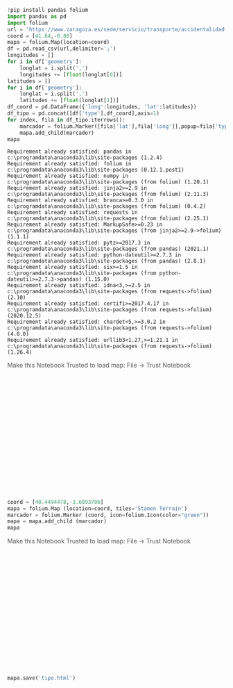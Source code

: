 ```python
!pip install pandas folium
import pandas as pd
import folium
url = 'https://www.zaragoza.es/sede/servicio/transporte/accidentalidad-trafico/accidente.csv?rows=20'
coord = [41.64,-0.88]
mapa = folium.Map(location=coord)
df = pd.read_csv(url,delimiter=';')
longitudes = []
for i in df['geometry']:
    longlat = i.split(',')
    longitudes += [float(longlat[0])]
latitudes = []
for i in df['geometry']:
    longlat = i.split(',')
    latitudes += [float(longlat[1])]
df_coord = pd.DataFrame({'long':longitudes, 'lat':latitudes})
df_tipo = pd.concat([df['type'],df_coord],axis=1)
for index, fila in df_tipo.iterrows():
    marcador = folium.Marker([fila['lat'],fila['long']],popup=fila['type'])
    mapa.add_child(marcador)
mapa
```

    Requirement already satisfied: pandas in c:\programdata\anaconda3\lib\site-packages (1.2.4)
    Requirement already satisfied: folium in c:\programdata\anaconda3\lib\site-packages (0.12.1.post1)
    Requirement already satisfied: numpy in c:\programdata\anaconda3\lib\site-packages (from folium) (1.20.1)
    Requirement already satisfied: jinja2>=2.9 in c:\programdata\anaconda3\lib\site-packages (from folium) (2.11.3)
    Requirement already satisfied: branca>=0.3.0 in c:\programdata\anaconda3\lib\site-packages (from folium) (0.4.2)
    Requirement already satisfied: requests in c:\programdata\anaconda3\lib\site-packages (from folium) (2.25.1)
    Requirement already satisfied: MarkupSafe>=0.23 in c:\programdata\anaconda3\lib\site-packages (from jinja2>=2.9->folium) (1.1.1)
    Requirement already satisfied: pytz>=2017.3 in c:\programdata\anaconda3\lib\site-packages (from pandas) (2021.1)
    Requirement already satisfied: python-dateutil>=2.7.3 in c:\programdata\anaconda3\lib\site-packages (from pandas) (2.8.1)
    Requirement already satisfied: six>=1.5 in c:\programdata\anaconda3\lib\site-packages (from python-dateutil>=2.7.3->pandas) (1.15.0)
    Requirement already satisfied: idna<3,>=2.5 in c:\programdata\anaconda3\lib\site-packages (from requests->folium) (2.10)
    Requirement already satisfied: certifi>=2017.4.17 in c:\programdata\anaconda3\lib\site-packages (from requests->folium) (2020.12.5)
    Requirement already satisfied: chardet<5,>=3.0.2 in c:\programdata\anaconda3\lib\site-packages (from requests->folium) (4.0.0)
    Requirement already satisfied: urllib3<1.27,>=1.21.1 in c:\programdata\anaconda3\lib\site-packages (from requests->folium) (1.26.4)
    




<div style="width:100%;"><div style="position:relative;width:100%;height:0;padding-bottom:60%;"><span style="color:#565656">Make this Notebook Trusted to load map: File -> Trust Notebook</span><iframe src="about:blank" style="position:absolute;width:100%;height:100%;left:0;top:0;border:none !important;" data-html=%3C%21DOCTYPE%20html%3E%0A%3Chead%3E%20%20%20%20%0A%20%20%20%20%3Cmeta%20http-equiv%3D%22content-type%22%20content%3D%22text/html%3B%20charset%3DUTF-8%22%20/%3E%0A%20%20%20%20%0A%20%20%20%20%20%20%20%20%3Cscript%3E%0A%20%20%20%20%20%20%20%20%20%20%20%20L_NO_TOUCH%20%3D%20false%3B%0A%20%20%20%20%20%20%20%20%20%20%20%20L_DISABLE_3D%20%3D%20false%3B%0A%20%20%20%20%20%20%20%20%3C/script%3E%0A%20%20%20%20%0A%20%20%20%20%3Cstyle%3Ehtml%2C%20body%20%7Bwidth%3A%20100%25%3Bheight%3A%20100%25%3Bmargin%3A%200%3Bpadding%3A%200%3B%7D%3C/style%3E%0A%20%20%20%20%3Cstyle%3E%23map%20%7Bposition%3Aabsolute%3Btop%3A0%3Bbottom%3A0%3Bright%3A0%3Bleft%3A0%3B%7D%3C/style%3E%0A%20%20%20%20%3Cscript%20src%3D%22https%3A//cdn.jsdelivr.net/npm/leaflet%401.6.0/dist/leaflet.js%22%3E%3C/script%3E%0A%20%20%20%20%3Cscript%20src%3D%22https%3A//code.jquery.com/jquery-1.12.4.min.js%22%3E%3C/script%3E%0A%20%20%20%20%3Cscript%20src%3D%22https%3A//maxcdn.bootstrapcdn.com/bootstrap/3.2.0/js/bootstrap.min.js%22%3E%3C/script%3E%0A%20%20%20%20%3Cscript%20src%3D%22https%3A//cdnjs.cloudflare.com/ajax/libs/Leaflet.awesome-markers/2.0.2/leaflet.awesome-markers.js%22%3E%3C/script%3E%0A%20%20%20%20%3Clink%20rel%3D%22stylesheet%22%20href%3D%22https%3A//cdn.jsdelivr.net/npm/leaflet%401.6.0/dist/leaflet.css%22/%3E%0A%20%20%20%20%3Clink%20rel%3D%22stylesheet%22%20href%3D%22https%3A//maxcdn.bootstrapcdn.com/bootstrap/3.2.0/css/bootstrap.min.css%22/%3E%0A%20%20%20%20%3Clink%20rel%3D%22stylesheet%22%20href%3D%22https%3A//maxcdn.bootstrapcdn.com/bootstrap/3.2.0/css/bootstrap-theme.min.css%22/%3E%0A%20%20%20%20%3Clink%20rel%3D%22stylesheet%22%20href%3D%22https%3A//maxcdn.bootstrapcdn.com/font-awesome/4.6.3/css/font-awesome.min.css%22/%3E%0A%20%20%20%20%3Clink%20rel%3D%22stylesheet%22%20href%3D%22https%3A//cdnjs.cloudflare.com/ajax/libs/Leaflet.awesome-markers/2.0.2/leaflet.awesome-markers.css%22/%3E%0A%20%20%20%20%3Clink%20rel%3D%22stylesheet%22%20href%3D%22https%3A//cdn.jsdelivr.net/gh/python-visualization/folium/folium/templates/leaflet.awesome.rotate.min.css%22/%3E%0A%20%20%20%20%0A%20%20%20%20%20%20%20%20%20%20%20%20%3Cmeta%20name%3D%22viewport%22%20content%3D%22width%3Ddevice-width%2C%0A%20%20%20%20%20%20%20%20%20%20%20%20%20%20%20%20initial-scale%3D1.0%2C%20maximum-scale%3D1.0%2C%20user-scalable%3Dno%22%20/%3E%0A%20%20%20%20%20%20%20%20%20%20%20%20%3Cstyle%3E%0A%20%20%20%20%20%20%20%20%20%20%20%20%20%20%20%20%23map_cff63765b44447f8a6bfa7558ec4d264%20%7B%0A%20%20%20%20%20%20%20%20%20%20%20%20%20%20%20%20%20%20%20%20position%3A%20relative%3B%0A%20%20%20%20%20%20%20%20%20%20%20%20%20%20%20%20%20%20%20%20width%3A%20100.0%25%3B%0A%20%20%20%20%20%20%20%20%20%20%20%20%20%20%20%20%20%20%20%20height%3A%20100.0%25%3B%0A%20%20%20%20%20%20%20%20%20%20%20%20%20%20%20%20%20%20%20%20left%3A%200.0%25%3B%0A%20%20%20%20%20%20%20%20%20%20%20%20%20%20%20%20%20%20%20%20top%3A%200.0%25%3B%0A%20%20%20%20%20%20%20%20%20%20%20%20%20%20%20%20%7D%0A%20%20%20%20%20%20%20%20%20%20%20%20%3C/style%3E%0A%20%20%20%20%20%20%20%20%0A%3C/head%3E%0A%3Cbody%3E%20%20%20%20%0A%20%20%20%20%0A%20%20%20%20%20%20%20%20%20%20%20%20%3Cdiv%20class%3D%22folium-map%22%20id%3D%22map_cff63765b44447f8a6bfa7558ec4d264%22%20%3E%3C/div%3E%0A%20%20%20%20%20%20%20%20%0A%3C/body%3E%0A%3Cscript%3E%20%20%20%20%0A%20%20%20%20%0A%20%20%20%20%20%20%20%20%20%20%20%20var%20map_cff63765b44447f8a6bfa7558ec4d264%20%3D%20L.map%28%0A%20%20%20%20%20%20%20%20%20%20%20%20%20%20%20%20%22map_cff63765b44447f8a6bfa7558ec4d264%22%2C%0A%20%20%20%20%20%20%20%20%20%20%20%20%20%20%20%20%7B%0A%20%20%20%20%20%20%20%20%20%20%20%20%20%20%20%20%20%20%20%20center%3A%20%5B41.64%2C%20-0.88%5D%2C%0A%20%20%20%20%20%20%20%20%20%20%20%20%20%20%20%20%20%20%20%20crs%3A%20L.CRS.EPSG3857%2C%0A%20%20%20%20%20%20%20%20%20%20%20%20%20%20%20%20%20%20%20%20zoom%3A%2010%2C%0A%20%20%20%20%20%20%20%20%20%20%20%20%20%20%20%20%20%20%20%20zoomControl%3A%20true%2C%0A%20%20%20%20%20%20%20%20%20%20%20%20%20%20%20%20%20%20%20%20preferCanvas%3A%20false%2C%0A%20%20%20%20%20%20%20%20%20%20%20%20%20%20%20%20%7D%0A%20%20%20%20%20%20%20%20%20%20%20%20%29%3B%0A%0A%20%20%20%20%20%20%20%20%20%20%20%20%0A%0A%20%20%20%20%20%20%20%20%0A%20%20%20%20%0A%20%20%20%20%20%20%20%20%20%20%20%20var%20tile_layer_845e7084998647d287e746d3a25b461e%20%3D%20L.tileLayer%28%0A%20%20%20%20%20%20%20%20%20%20%20%20%20%20%20%20%22https%3A//%7Bs%7D.tile.openstreetmap.org/%7Bz%7D/%7Bx%7D/%7By%7D.png%22%2C%0A%20%20%20%20%20%20%20%20%20%20%20%20%20%20%20%20%7B%22attribution%22%3A%20%22Data%20by%20%5Cu0026copy%3B%20%5Cu003ca%20href%3D%5C%22http%3A//openstreetmap.org%5C%22%5Cu003eOpenStreetMap%5Cu003c/a%5Cu003e%2C%20under%20%5Cu003ca%20href%3D%5C%22http%3A//www.openstreetmap.org/copyright%5C%22%5Cu003eODbL%5Cu003c/a%5Cu003e.%22%2C%20%22detectRetina%22%3A%20false%2C%20%22maxNativeZoom%22%3A%2018%2C%20%22maxZoom%22%3A%2018%2C%20%22minZoom%22%3A%200%2C%20%22noWrap%22%3A%20false%2C%20%22opacity%22%3A%201%2C%20%22subdomains%22%3A%20%22abc%22%2C%20%22tms%22%3A%20false%7D%0A%20%20%20%20%20%20%20%20%20%20%20%20%29.addTo%28map_cff63765b44447f8a6bfa7558ec4d264%29%3B%0A%20%20%20%20%20%20%20%20%0A%20%20%20%20%0A%20%20%20%20%20%20%20%20%20%20%20%20var%20marker_514885876bf34e61b61f5227129f28f0%20%3D%20L.marker%28%0A%20%20%20%20%20%20%20%20%20%20%20%20%20%20%20%20%5B41.649027473051156%2C%20-0.8818527060979306%5D%2C%0A%20%20%20%20%20%20%20%20%20%20%20%20%20%20%20%20%7B%7D%0A%20%20%20%20%20%20%20%20%20%20%20%20%29.addTo%28map_cff63765b44447f8a6bfa7558ec4d264%29%3B%0A%20%20%20%20%20%20%20%20%0A%20%20%20%20%0A%20%20%20%20%20%20%20%20var%20popup_8976ca1c0e3e45f085da70e4c9943327%20%3D%20L.popup%28%7B%22maxWidth%22%3A%20%22100%25%22%7D%29%3B%0A%0A%20%20%20%20%20%20%20%20%0A%20%20%20%20%20%20%20%20%20%20%20%20var%20html_c9faae6d48714bf68d57a404ef9fc740%20%3D%20%24%28%60%3Cdiv%20id%3D%22html_c9faae6d48714bf68d57a404ef9fc740%22%20style%3D%22width%3A%20100.0%25%3B%20height%3A%20100.0%25%3B%22%3ESALIDA%20CALZADA%3C/div%3E%60%29%5B0%5D%3B%0A%20%20%20%20%20%20%20%20%20%20%20%20popup_8976ca1c0e3e45f085da70e4c9943327.setContent%28html_c9faae6d48714bf68d57a404ef9fc740%29%3B%0A%20%20%20%20%20%20%20%20%0A%0A%20%20%20%20%20%20%20%20marker_514885876bf34e61b61f5227129f28f0.bindPopup%28popup_8976ca1c0e3e45f085da70e4c9943327%29%0A%20%20%20%20%20%20%20%20%3B%0A%0A%20%20%20%20%20%20%20%20%0A%20%20%20%20%0A%20%20%20%20%0A%20%20%20%20%20%20%20%20%20%20%20%20var%20marker_6c35f1f90279491195db96656e34dc3c%20%3D%20L.marker%28%0A%20%20%20%20%20%20%20%20%20%20%20%20%20%20%20%20%5B41.661585829868585%2C%20-0.8645810716721081%5D%2C%0A%20%20%20%20%20%20%20%20%20%20%20%20%20%20%20%20%7B%7D%0A%20%20%20%20%20%20%20%20%20%20%20%20%29.addTo%28map_cff63765b44447f8a6bfa7558ec4d264%29%3B%0A%20%20%20%20%20%20%20%20%0A%20%20%20%20%0A%20%20%20%20%20%20%20%20var%20popup_6c66a99b0ddb441497d7646fb9c5bab9%20%3D%20L.popup%28%7B%22maxWidth%22%3A%20%22100%25%22%7D%29%3B%0A%0A%20%20%20%20%20%20%20%20%0A%20%20%20%20%20%20%20%20%20%20%20%20var%20html_f0a158426fc64470b6a4eab43743daa2%20%3D%20%24%28%60%3Cdiv%20id%3D%22html_f0a158426fc64470b6a4eab43743daa2%22%20style%3D%22width%3A%20100.0%25%3B%20height%3A%20100.0%25%3B%22%3ECOLISI%C3%93N%20ALCANCE%3C/div%3E%60%29%5B0%5D%3B%0A%20%20%20%20%20%20%20%20%20%20%20%20popup_6c66a99b0ddb441497d7646fb9c5bab9.setContent%28html_f0a158426fc64470b6a4eab43743daa2%29%3B%0A%20%20%20%20%20%20%20%20%0A%0A%20%20%20%20%20%20%20%20marker_6c35f1f90279491195db96656e34dc3c.bindPopup%28popup_6c66a99b0ddb441497d7646fb9c5bab9%29%0A%20%20%20%20%20%20%20%20%3B%0A%0A%20%20%20%20%20%20%20%20%0A%20%20%20%20%0A%20%20%20%20%0A%20%20%20%20%20%20%20%20%20%20%20%20var%20marker_5cf71f11c5f64ceea38759ceed5012ee%20%3D%20L.marker%28%0A%20%20%20%20%20%20%20%20%20%20%20%20%20%20%20%20%5B41.666992622958105%2C%20-0.887776415002892%5D%2C%0A%20%20%20%20%20%20%20%20%20%20%20%20%20%20%20%20%7B%7D%0A%20%20%20%20%20%20%20%20%20%20%20%20%29.addTo%28map_cff63765b44447f8a6bfa7558ec4d264%29%3B%0A%20%20%20%20%20%20%20%20%0A%20%20%20%20%0A%20%20%20%20%20%20%20%20var%20popup_57a7b00b262049c0a51865040da82462%20%3D%20L.popup%28%7B%22maxWidth%22%3A%20%22100%25%22%7D%29%3B%0A%0A%20%20%20%20%20%20%20%20%0A%20%20%20%20%20%20%20%20%20%20%20%20var%20html_42778555094c4b83aaf5cc770b11c944%20%3D%20%24%28%60%3Cdiv%20id%3D%22html_42778555094c4b83aaf5cc770b11c944%22%20style%3D%22width%3A%20100.0%25%3B%20height%3A%20100.0%25%3B%22%3ECOLISI%C3%93N%20ALCANCE%3C/div%3E%60%29%5B0%5D%3B%0A%20%20%20%20%20%20%20%20%20%20%20%20popup_57a7b00b262049c0a51865040da82462.setContent%28html_42778555094c4b83aaf5cc770b11c944%29%3B%0A%20%20%20%20%20%20%20%20%0A%0A%20%20%20%20%20%20%20%20marker_5cf71f11c5f64ceea38759ceed5012ee.bindPopup%28popup_57a7b00b262049c0a51865040da82462%29%0A%20%20%20%20%20%20%20%20%3B%0A%0A%20%20%20%20%20%20%20%20%0A%20%20%20%20%0A%20%20%20%20%0A%20%20%20%20%20%20%20%20%20%20%20%20var%20marker_a3af98235cb54cabb33e9c144e0e978d%20%3D%20L.marker%28%0A%20%20%20%20%20%20%20%20%20%20%20%20%20%20%20%20%5B41.62957498750602%2C%20-0.8825260453930127%5D%2C%0A%20%20%20%20%20%20%20%20%20%20%20%20%20%20%20%20%7B%7D%0A%20%20%20%20%20%20%20%20%20%20%20%20%29.addTo%28map_cff63765b44447f8a6bfa7558ec4d264%29%3B%0A%20%20%20%20%20%20%20%20%0A%20%20%20%20%0A%20%20%20%20%20%20%20%20var%20popup_f9daef2cc8144ca9895ccae2d07191f5%20%3D%20L.popup%28%7B%22maxWidth%22%3A%20%22100%25%22%7D%29%3B%0A%0A%20%20%20%20%20%20%20%20%0A%20%20%20%20%20%20%20%20%20%20%20%20var%20html_096e478fea27466f849640f5274483f0%20%3D%20%24%28%60%3Cdiv%20id%3D%22html_096e478fea27466f849640f5274483f0%22%20style%3D%22width%3A%20100.0%25%3B%20height%3A%20100.0%25%3B%22%3ECOLIS%20FRONTOLATERAL%3C/div%3E%60%29%5B0%5D%3B%0A%20%20%20%20%20%20%20%20%20%20%20%20popup_f9daef2cc8144ca9895ccae2d07191f5.setContent%28html_096e478fea27466f849640f5274483f0%29%3B%0A%20%20%20%20%20%20%20%20%0A%0A%20%20%20%20%20%20%20%20marker_a3af98235cb54cabb33e9c144e0e978d.bindPopup%28popup_f9daef2cc8144ca9895ccae2d07191f5%29%0A%20%20%20%20%20%20%20%20%3B%0A%0A%20%20%20%20%20%20%20%20%0A%20%20%20%20%0A%20%20%20%20%0A%20%20%20%20%20%20%20%20%20%20%20%20var%20marker_c2feafa7539445a2b3b1427327fcca1d%20%3D%20L.marker%28%0A%20%20%20%20%20%20%20%20%20%20%20%20%20%20%20%20%5B41.6562121210704%2C%20-0.908314757720389%5D%2C%0A%20%20%20%20%20%20%20%20%20%20%20%20%20%20%20%20%7B%7D%0A%20%20%20%20%20%20%20%20%20%20%20%20%29.addTo%28map_cff63765b44447f8a6bfa7558ec4d264%29%3B%0A%20%20%20%20%20%20%20%20%0A%20%20%20%20%0A%20%20%20%20%20%20%20%20var%20popup_4e1228fbc0574833a7c732302ba32e8e%20%3D%20L.popup%28%7B%22maxWidth%22%3A%20%22100%25%22%7D%29%3B%0A%0A%20%20%20%20%20%20%20%20%0A%20%20%20%20%20%20%20%20%20%20%20%20var%20html_84d843a1c1dc42fea61be44a90e00e93%20%3D%20%24%28%60%3Cdiv%20id%3D%22html_84d843a1c1dc42fea61be44a90e00e93%22%20style%3D%22width%3A%20100.0%25%3B%20height%3A%20100.0%25%3B%22%3ESALIDA%20CALZADA%3C/div%3E%60%29%5B0%5D%3B%0A%20%20%20%20%20%20%20%20%20%20%20%20popup_4e1228fbc0574833a7c732302ba32e8e.setContent%28html_84d843a1c1dc42fea61be44a90e00e93%29%3B%0A%20%20%20%20%20%20%20%20%0A%0A%20%20%20%20%20%20%20%20marker_c2feafa7539445a2b3b1427327fcca1d.bindPopup%28popup_4e1228fbc0574833a7c732302ba32e8e%29%0A%20%20%20%20%20%20%20%20%3B%0A%0A%20%20%20%20%20%20%20%20%0A%20%20%20%20%0A%20%20%20%20%0A%20%20%20%20%20%20%20%20%20%20%20%20var%20marker_78d868fe96a340bc907fecff416700da%20%3D%20L.marker%28%0A%20%20%20%20%20%20%20%20%20%20%20%20%20%20%20%20%5B41.65949772773082%2C%20-0.8691088511672924%5D%2C%0A%20%20%20%20%20%20%20%20%20%20%20%20%20%20%20%20%7B%7D%0A%20%20%20%20%20%20%20%20%20%20%20%20%29.addTo%28map_cff63765b44447f8a6bfa7558ec4d264%29%3B%0A%20%20%20%20%20%20%20%20%0A%20%20%20%20%0A%20%20%20%20%20%20%20%20var%20popup_d2cd86e7bea1412c9d48fe12ee64116b%20%3D%20L.popup%28%7B%22maxWidth%22%3A%20%22100%25%22%7D%29%3B%0A%0A%20%20%20%20%20%20%20%20%0A%20%20%20%20%20%20%20%20%20%20%20%20var%20html_4e4558e140ba453a82b4738746a5a2bd%20%3D%20%24%28%60%3Cdiv%20id%3D%22html_4e4558e140ba453a82b4738746a5a2bd%22%20style%3D%22width%3A%20100.0%25%3B%20height%3A%20100.0%25%3B%22%3EOTRAS%3C/div%3E%60%29%5B0%5D%3B%0A%20%20%20%20%20%20%20%20%20%20%20%20popup_d2cd86e7bea1412c9d48fe12ee64116b.setContent%28html_4e4558e140ba453a82b4738746a5a2bd%29%3B%0A%20%20%20%20%20%20%20%20%0A%0A%20%20%20%20%20%20%20%20marker_78d868fe96a340bc907fecff416700da.bindPopup%28popup_d2cd86e7bea1412c9d48fe12ee64116b%29%0A%20%20%20%20%20%20%20%20%3B%0A%0A%20%20%20%20%20%20%20%20%0A%20%20%20%20%0A%20%20%20%20%0A%20%20%20%20%20%20%20%20%20%20%20%20var%20marker_b0ea951f1e014e8897d03265fe872993%20%3D%20L.marker%28%0A%20%20%20%20%20%20%20%20%20%20%20%20%20%20%20%20%5B41.633353667694024%2C%20-0.8880337913721866%5D%2C%0A%20%20%20%20%20%20%20%20%20%20%20%20%20%20%20%20%7B%7D%0A%20%20%20%20%20%20%20%20%20%20%20%20%29.addTo%28map_cff63765b44447f8a6bfa7558ec4d264%29%3B%0A%20%20%20%20%20%20%20%20%0A%20%20%20%20%0A%20%20%20%20%20%20%20%20var%20popup_0a3836c4214e4dffac886321e1e6100b%20%3D%20L.popup%28%7B%22maxWidth%22%3A%20%22100%25%22%7D%29%3B%0A%0A%20%20%20%20%20%20%20%20%0A%20%20%20%20%20%20%20%20%20%20%20%20var%20html_5fa72fb948ad4f7594e72bb9e6febe6c%20%3D%20%24%28%60%3Cdiv%20id%3D%22html_5fa72fb948ad4f7594e72bb9e6febe6c%22%20style%3D%22width%3A%20100.0%25%3B%20height%3A%20100.0%25%3B%22%3EATROPELLO%3C/div%3E%60%29%5B0%5D%3B%0A%20%20%20%20%20%20%20%20%20%20%20%20popup_0a3836c4214e4dffac886321e1e6100b.setContent%28html_5fa72fb948ad4f7594e72bb9e6febe6c%29%3B%0A%20%20%20%20%20%20%20%20%0A%0A%20%20%20%20%20%20%20%20marker_b0ea951f1e014e8897d03265fe872993.bindPopup%28popup_0a3836c4214e4dffac886321e1e6100b%29%0A%20%20%20%20%20%20%20%20%3B%0A%0A%20%20%20%20%20%20%20%20%0A%20%20%20%20%0A%20%20%20%20%0A%20%20%20%20%20%20%20%20%20%20%20%20var%20marker_65df9907a87f4825b85edfb2bd1fae14%20%3D%20L.marker%28%0A%20%20%20%20%20%20%20%20%20%20%20%20%20%20%20%20%5B41.6390382112928%2C%20-0.8708838775078237%5D%2C%0A%20%20%20%20%20%20%20%20%20%20%20%20%20%20%20%20%7B%7D%0A%20%20%20%20%20%20%20%20%20%20%20%20%29.addTo%28map_cff63765b44447f8a6bfa7558ec4d264%29%3B%0A%20%20%20%20%20%20%20%20%0A%20%20%20%20%0A%20%20%20%20%20%20%20%20var%20popup_19e0fc4d71004578bc64a8274fc55c3c%20%3D%20L.popup%28%7B%22maxWidth%22%3A%20%22100%25%22%7D%29%3B%0A%0A%20%20%20%20%20%20%20%20%0A%20%20%20%20%20%20%20%20%20%20%20%20var%20html_ae6e89ac5f704588a8c00a63550a5bdf%20%3D%20%24%28%60%3Cdiv%20id%3D%22html_ae6e89ac5f704588a8c00a63550a5bdf%22%20style%3D%22width%3A%20100.0%25%3B%20height%3A%20100.0%25%3B%22%3ECAIDA%20SOBRE%20CALZADA%3C/div%3E%60%29%5B0%5D%3B%0A%20%20%20%20%20%20%20%20%20%20%20%20popup_19e0fc4d71004578bc64a8274fc55c3c.setContent%28html_ae6e89ac5f704588a8c00a63550a5bdf%29%3B%0A%20%20%20%20%20%20%20%20%0A%0A%20%20%20%20%20%20%20%20marker_65df9907a87f4825b85edfb2bd1fae14.bindPopup%28popup_19e0fc4d71004578bc64a8274fc55c3c%29%0A%20%20%20%20%20%20%20%20%3B%0A%0A%20%20%20%20%20%20%20%20%0A%20%20%20%20%0A%20%20%20%20%0A%20%20%20%20%20%20%20%20%20%20%20%20var%20marker_e2a1c6122fa84b4895beee9ee5494917%20%3D%20L.marker%28%0A%20%20%20%20%20%20%20%20%20%20%20%20%20%20%20%20%5B41.64083344974765%2C%20-0.8970649943808023%5D%2C%0A%20%20%20%20%20%20%20%20%20%20%20%20%20%20%20%20%7B%7D%0A%20%20%20%20%20%20%20%20%20%20%20%20%29.addTo%28map_cff63765b44447f8a6bfa7558ec4d264%29%3B%0A%20%20%20%20%20%20%20%20%0A%20%20%20%20%0A%20%20%20%20%20%20%20%20var%20popup_5d999e14cb43468e8f8f1a39c6e58ec4%20%3D%20L.popup%28%7B%22maxWidth%22%3A%20%22100%25%22%7D%29%3B%0A%0A%20%20%20%20%20%20%20%20%0A%20%20%20%20%20%20%20%20%20%20%20%20var%20html_8744b24a74a045a9af089958cc282553%20%3D%20%24%28%60%3Cdiv%20id%3D%22html_8744b24a74a045a9af089958cc282553%22%20style%3D%22width%3A%20100.0%25%3B%20height%3A%20100.0%25%3B%22%3ECOLIS.%20MARCHA%20ATR%C3%81S%3C/div%3E%60%29%5B0%5D%3B%0A%20%20%20%20%20%20%20%20%20%20%20%20popup_5d999e14cb43468e8f8f1a39c6e58ec4.setContent%28html_8744b24a74a045a9af089958cc282553%29%3B%0A%20%20%20%20%20%20%20%20%0A%0A%20%20%20%20%20%20%20%20marker_e2a1c6122fa84b4895beee9ee5494917.bindPopup%28popup_5d999e14cb43468e8f8f1a39c6e58ec4%29%0A%20%20%20%20%20%20%20%20%3B%0A%0A%20%20%20%20%20%20%20%20%0A%20%20%20%20%0A%20%20%20%20%0A%20%20%20%20%20%20%20%20%20%20%20%20var%20marker_a0a293266392410f84cf259b3ac162c2%20%3D%20L.marker%28%0A%20%20%20%20%20%20%20%20%20%20%20%20%20%20%20%20%5B41.64904657717317%2C%20-0.8718525605769747%5D%2C%0A%20%20%20%20%20%20%20%20%20%20%20%20%20%20%20%20%7B%7D%0A%20%20%20%20%20%20%20%20%20%20%20%20%29.addTo%28map_cff63765b44447f8a6bfa7558ec4d264%29%3B%0A%20%20%20%20%20%20%20%20%0A%20%20%20%20%0A%20%20%20%20%20%20%20%20var%20popup_9f411dccde6e44a4ba7c280d0e90c0ae%20%3D%20L.popup%28%7B%22maxWidth%22%3A%20%22100%25%22%7D%29%3B%0A%0A%20%20%20%20%20%20%20%20%0A%20%20%20%20%20%20%20%20%20%20%20%20var%20html_5b69773eea724a99bc3b51c7700d9b10%20%3D%20%24%28%60%3Cdiv%20id%3D%22html_5b69773eea724a99bc3b51c7700d9b10%22%20style%3D%22width%3A%20100.0%25%3B%20height%3A%20100.0%25%3B%22%3ECOLISI%C3%93N%20LATERAL%3C/div%3E%60%29%5B0%5D%3B%0A%20%20%20%20%20%20%20%20%20%20%20%20popup_9f411dccde6e44a4ba7c280d0e90c0ae.setContent%28html_5b69773eea724a99bc3b51c7700d9b10%29%3B%0A%20%20%20%20%20%20%20%20%0A%0A%20%20%20%20%20%20%20%20marker_a0a293266392410f84cf259b3ac162c2.bindPopup%28popup_9f411dccde6e44a4ba7c280d0e90c0ae%29%0A%20%20%20%20%20%20%20%20%3B%0A%0A%20%20%20%20%20%20%20%20%0A%20%20%20%20%0A%20%20%20%20%0A%20%20%20%20%20%20%20%20%20%20%20%20var%20marker_cf7a8f53f8664f19ba78eae5ddd4ed7f%20%3D%20L.marker%28%0A%20%20%20%20%20%20%20%20%20%20%20%20%20%20%20%20%5B41.64322365075108%2C%20-0.8964627561577849%5D%2C%0A%20%20%20%20%20%20%20%20%20%20%20%20%20%20%20%20%7B%7D%0A%20%20%20%20%20%20%20%20%20%20%20%20%29.addTo%28map_cff63765b44447f8a6bfa7558ec4d264%29%3B%0A%20%20%20%20%20%20%20%20%0A%20%20%20%20%0A%20%20%20%20%20%20%20%20var%20popup_12c2e6c5bb734b27a048c1b42e8527a4%20%3D%20L.popup%28%7B%22maxWidth%22%3A%20%22100%25%22%7D%29%3B%0A%0A%20%20%20%20%20%20%20%20%0A%20%20%20%20%20%20%20%20%20%20%20%20var%20html_efe5aaf3d8a3400796a8d119e1299a46%20%3D%20%24%28%60%3Cdiv%20id%3D%22html_efe5aaf3d8a3400796a8d119e1299a46%22%20style%3D%22width%3A%20100.0%25%3B%20height%3A%20100.0%25%3B%22%3EOTRAS%3C/div%3E%60%29%5B0%5D%3B%0A%20%20%20%20%20%20%20%20%20%20%20%20popup_12c2e6c5bb734b27a048c1b42e8527a4.setContent%28html_efe5aaf3d8a3400796a8d119e1299a46%29%3B%0A%20%20%20%20%20%20%20%20%0A%0A%20%20%20%20%20%20%20%20marker_cf7a8f53f8664f19ba78eae5ddd4ed7f.bindPopup%28popup_12c2e6c5bb734b27a048c1b42e8527a4%29%0A%20%20%20%20%20%20%20%20%3B%0A%0A%20%20%20%20%20%20%20%20%0A%20%20%20%20%0A%20%20%20%20%0A%20%20%20%20%20%20%20%20%20%20%20%20var%20marker_c488d93759924dda91bdf51ad55dffbe%20%3D%20L.marker%28%0A%20%20%20%20%20%20%20%20%20%20%20%20%20%20%20%20%5B41.68753087470739%2C%20-0.8778095796207178%5D%2C%0A%20%20%20%20%20%20%20%20%20%20%20%20%20%20%20%20%7B%7D%0A%20%20%20%20%20%20%20%20%20%20%20%20%29.addTo%28map_cff63765b44447f8a6bfa7558ec4d264%29%3B%0A%20%20%20%20%20%20%20%20%0A%20%20%20%20%0A%20%20%20%20%20%20%20%20var%20popup_d668186b2d58430587ffb1649c3a5f35%20%3D%20L.popup%28%7B%22maxWidth%22%3A%20%22100%25%22%7D%29%3B%0A%0A%20%20%20%20%20%20%20%20%0A%20%20%20%20%20%20%20%20%20%20%20%20var%20html_c9d704c2bfa54c7ba234eccd65d0c320%20%3D%20%24%28%60%3Cdiv%20id%3D%22html_c9d704c2bfa54c7ba234eccd65d0c320%22%20style%3D%22width%3A%20100.0%25%3B%20height%3A%20100.0%25%3B%22%3ECOLISI%C3%93N%20ALCANCE%3C/div%3E%60%29%5B0%5D%3B%0A%20%20%20%20%20%20%20%20%20%20%20%20popup_d668186b2d58430587ffb1649c3a5f35.setContent%28html_c9d704c2bfa54c7ba234eccd65d0c320%29%3B%0A%20%20%20%20%20%20%20%20%0A%0A%20%20%20%20%20%20%20%20marker_c488d93759924dda91bdf51ad55dffbe.bindPopup%28popup_d668186b2d58430587ffb1649c3a5f35%29%0A%20%20%20%20%20%20%20%20%3B%0A%0A%20%20%20%20%20%20%20%20%0A%20%20%20%20%0A%20%20%20%20%0A%20%20%20%20%20%20%20%20%20%20%20%20var%20marker_d0831f1758ee41ba8aaf3b68ff332eb7%20%3D%20L.marker%28%0A%20%20%20%20%20%20%20%20%20%20%20%20%20%20%20%20%5B41.661646612715046%2C%20-0.8812157329722801%5D%2C%0A%20%20%20%20%20%20%20%20%20%20%20%20%20%20%20%20%7B%7D%0A%20%20%20%20%20%20%20%20%20%20%20%20%29.addTo%28map_cff63765b44447f8a6bfa7558ec4d264%29%3B%0A%20%20%20%20%20%20%20%20%0A%20%20%20%20%0A%20%20%20%20%20%20%20%20var%20popup_fb1231c35d224acba8e4ca45e90a42b4%20%3D%20L.popup%28%7B%22maxWidth%22%3A%20%22100%25%22%7D%29%3B%0A%0A%20%20%20%20%20%20%20%20%0A%20%20%20%20%20%20%20%20%20%20%20%20var%20html_11c0f65b015742c68d17fe6ab4122337%20%3D%20%24%28%60%3Cdiv%20id%3D%22html_11c0f65b015742c68d17fe6ab4122337%22%20style%3D%22width%3A%20100.0%25%3B%20height%3A%20100.0%25%3B%22%3ESALIDA%20CALZADA%3C/div%3E%60%29%5B0%5D%3B%0A%20%20%20%20%20%20%20%20%20%20%20%20popup_fb1231c35d224acba8e4ca45e90a42b4.setContent%28html_11c0f65b015742c68d17fe6ab4122337%29%3B%0A%20%20%20%20%20%20%20%20%0A%0A%20%20%20%20%20%20%20%20marker_d0831f1758ee41ba8aaf3b68ff332eb7.bindPopup%28popup_fb1231c35d224acba8e4ca45e90a42b4%29%0A%20%20%20%20%20%20%20%20%3B%0A%0A%20%20%20%20%20%20%20%20%0A%20%20%20%20%0A%20%20%20%20%0A%20%20%20%20%20%20%20%20%20%20%20%20var%20marker_f6efcd519d7b418088f7f11897c606a0%20%3D%20L.marker%28%0A%20%20%20%20%20%20%20%20%20%20%20%20%20%20%20%20%5B41.6454384961757%2C%20-0.8762000299022707%5D%2C%0A%20%20%20%20%20%20%20%20%20%20%20%20%20%20%20%20%7B%7D%0A%20%20%20%20%20%20%20%20%20%20%20%20%29.addTo%28map_cff63765b44447f8a6bfa7558ec4d264%29%3B%0A%20%20%20%20%20%20%20%20%0A%20%20%20%20%0A%20%20%20%20%20%20%20%20var%20popup_f4b17fa7c5e348ca8996550ff2dfac5b%20%3D%20L.popup%28%7B%22maxWidth%22%3A%20%22100%25%22%7D%29%3B%0A%0A%20%20%20%20%20%20%20%20%0A%20%20%20%20%20%20%20%20%20%20%20%20var%20html_18b9ddfa815f411082a38c6d9f9e6456%20%3D%20%24%28%60%3Cdiv%20id%3D%22html_18b9ddfa815f411082a38c6d9f9e6456%22%20style%3D%22width%3A%20100.0%25%3B%20height%3A%20100.0%25%3B%22%3ECOLISI%C3%93N%20ALCANCE%3C/div%3E%60%29%5B0%5D%3B%0A%20%20%20%20%20%20%20%20%20%20%20%20popup_f4b17fa7c5e348ca8996550ff2dfac5b.setContent%28html_18b9ddfa815f411082a38c6d9f9e6456%29%3B%0A%20%20%20%20%20%20%20%20%0A%0A%20%20%20%20%20%20%20%20marker_f6efcd519d7b418088f7f11897c606a0.bindPopup%28popup_f4b17fa7c5e348ca8996550ff2dfac5b%29%0A%20%20%20%20%20%20%20%20%3B%0A%0A%20%20%20%20%20%20%20%20%0A%20%20%20%20%0A%20%20%20%20%0A%20%20%20%20%20%20%20%20%20%20%20%20var%20marker_2e5a1d343fd54058b847a532feec8253%20%3D%20L.marker%28%0A%20%20%20%20%20%20%20%20%20%20%20%20%20%20%20%20%5B41.65543768899759%2C%20-0.9089013552408617%5D%2C%0A%20%20%20%20%20%20%20%20%20%20%20%20%20%20%20%20%7B%7D%0A%20%20%20%20%20%20%20%20%20%20%20%20%29.addTo%28map_cff63765b44447f8a6bfa7558ec4d264%29%3B%0A%20%20%20%20%20%20%20%20%0A%20%20%20%20%0A%20%20%20%20%20%20%20%20var%20popup_ee1ae660867e4809ac0e3f7461937302%20%3D%20L.popup%28%7B%22maxWidth%22%3A%20%22100%25%22%7D%29%3B%0A%0A%20%20%20%20%20%20%20%20%0A%20%20%20%20%20%20%20%20%20%20%20%20var%20html_8ccfa117b5f94ff18deb8e085665a1e6%20%3D%20%24%28%60%3Cdiv%20id%3D%22html_8ccfa117b5f94ff18deb8e085665a1e6%22%20style%3D%22width%3A%20100.0%25%3B%20height%3A%20100.0%25%3B%22%3EATROPELLO%3C/div%3E%60%29%5B0%5D%3B%0A%20%20%20%20%20%20%20%20%20%20%20%20popup_ee1ae660867e4809ac0e3f7461937302.setContent%28html_8ccfa117b5f94ff18deb8e085665a1e6%29%3B%0A%20%20%20%20%20%20%20%20%0A%0A%20%20%20%20%20%20%20%20marker_2e5a1d343fd54058b847a532feec8253.bindPopup%28popup_ee1ae660867e4809ac0e3f7461937302%29%0A%20%20%20%20%20%20%20%20%3B%0A%0A%20%20%20%20%20%20%20%20%0A%20%20%20%20%0A%20%20%20%20%0A%20%20%20%20%20%20%20%20%20%20%20%20var%20marker_307d0c9fc8fa4c13976d2156fa06ac3e%20%3D%20L.marker%28%0A%20%20%20%20%20%20%20%20%20%20%20%20%20%20%20%20%5B41.65180346604993%2C%20-0.9004729973337304%5D%2C%0A%20%20%20%20%20%20%20%20%20%20%20%20%20%20%20%20%7B%7D%0A%20%20%20%20%20%20%20%20%20%20%20%20%29.addTo%28map_cff63765b44447f8a6bfa7558ec4d264%29%3B%0A%20%20%20%20%20%20%20%20%0A%20%20%20%20%0A%20%20%20%20%20%20%20%20var%20popup_48c370b4fa9b49c6a6a28867b1e63abc%20%3D%20L.popup%28%7B%22maxWidth%22%3A%20%22100%25%22%7D%29%3B%0A%0A%20%20%20%20%20%20%20%20%0A%20%20%20%20%20%20%20%20%20%20%20%20var%20html_9c1049f859dd44049e19b72020885066%20%3D%20%24%28%60%3Cdiv%20id%3D%22html_9c1049f859dd44049e19b72020885066%22%20style%3D%22width%3A%20100.0%25%3B%20height%3A%20100.0%25%3B%22%3ECOLISI%C3%93N%20ALCANCE%3C/div%3E%60%29%5B0%5D%3B%0A%20%20%20%20%20%20%20%20%20%20%20%20popup_48c370b4fa9b49c6a6a28867b1e63abc.setContent%28html_9c1049f859dd44049e19b72020885066%29%3B%0A%20%20%20%20%20%20%20%20%0A%0A%20%20%20%20%20%20%20%20marker_307d0c9fc8fa4c13976d2156fa06ac3e.bindPopup%28popup_48c370b4fa9b49c6a6a28867b1e63abc%29%0A%20%20%20%20%20%20%20%20%3B%0A%0A%20%20%20%20%20%20%20%20%0A%20%20%20%20%0A%20%20%20%20%0A%20%20%20%20%20%20%20%20%20%20%20%20var%20marker_08a445ea596a4decaddc05974f1c1cba%20%3D%20L.marker%28%0A%20%20%20%20%20%20%20%20%20%20%20%20%20%20%20%20%5B41.65233828238132%2C%20-0.8917562993466011%5D%2C%0A%20%20%20%20%20%20%20%20%20%20%20%20%20%20%20%20%7B%7D%0A%20%20%20%20%20%20%20%20%20%20%20%20%29.addTo%28map_cff63765b44447f8a6bfa7558ec4d264%29%3B%0A%20%20%20%20%20%20%20%20%0A%20%20%20%20%0A%20%20%20%20%20%20%20%20var%20popup_6e9e67042668443a99384773d531e152%20%3D%20L.popup%28%7B%22maxWidth%22%3A%20%22100%25%22%7D%29%3B%0A%0A%20%20%20%20%20%20%20%20%0A%20%20%20%20%20%20%20%20%20%20%20%20var%20html_7814e463321f4390bc1330a7595e4363%20%3D%20%24%28%60%3Cdiv%20id%3D%22html_7814e463321f4390bc1330a7595e4363%22%20style%3D%22width%3A%20100.0%25%3B%20height%3A%20100.0%25%3B%22%3ECOLISI%C3%93N%20ALCANCE%3C/div%3E%60%29%5B0%5D%3B%0A%20%20%20%20%20%20%20%20%20%20%20%20popup_6e9e67042668443a99384773d531e152.setContent%28html_7814e463321f4390bc1330a7595e4363%29%3B%0A%20%20%20%20%20%20%20%20%0A%0A%20%20%20%20%20%20%20%20marker_08a445ea596a4decaddc05974f1c1cba.bindPopup%28popup_6e9e67042668443a99384773d531e152%29%0A%20%20%20%20%20%20%20%20%3B%0A%0A%20%20%20%20%20%20%20%20%0A%20%20%20%20%0A%20%20%20%20%0A%20%20%20%20%20%20%20%20%20%20%20%20var%20marker_3129a1c53c9d4cb09ccc5241ad7a96f9%20%3D%20L.marker%28%0A%20%20%20%20%20%20%20%20%20%20%20%20%20%20%20%20%5B41.65040494617356%2C%20-0.888856043735591%5D%2C%0A%20%20%20%20%20%20%20%20%20%20%20%20%20%20%20%20%7B%7D%0A%20%20%20%20%20%20%20%20%20%20%20%20%29.addTo%28map_cff63765b44447f8a6bfa7558ec4d264%29%3B%0A%20%20%20%20%20%20%20%20%0A%20%20%20%20%0A%20%20%20%20%20%20%20%20var%20popup_8818cc8060304f798f199f06ecb75739%20%3D%20L.popup%28%7B%22maxWidth%22%3A%20%22100%25%22%7D%29%3B%0A%0A%20%20%20%20%20%20%20%20%0A%20%20%20%20%20%20%20%20%20%20%20%20var%20html_0c42011b6c3748e1b5bdd89a3741968e%20%3D%20%24%28%60%3Cdiv%20id%3D%22html_0c42011b6c3748e1b5bdd89a3741968e%22%20style%3D%22width%3A%20100.0%25%3B%20height%3A%20100.0%25%3B%22%3ECOLISI%C3%93N%20ALCANCE%3C/div%3E%60%29%5B0%5D%3B%0A%20%20%20%20%20%20%20%20%20%20%20%20popup_8818cc8060304f798f199f06ecb75739.setContent%28html_0c42011b6c3748e1b5bdd89a3741968e%29%3B%0A%20%20%20%20%20%20%20%20%0A%0A%20%20%20%20%20%20%20%20marker_3129a1c53c9d4cb09ccc5241ad7a96f9.bindPopup%28popup_8818cc8060304f798f199f06ecb75739%29%0A%20%20%20%20%20%20%20%20%3B%0A%0A%20%20%20%20%20%20%20%20%0A%20%20%20%20%0A%20%20%20%20%0A%20%20%20%20%20%20%20%20%20%20%20%20var%20marker_9d11a88679af4094af7b02e828c2490f%20%3D%20L.marker%28%0A%20%20%20%20%20%20%20%20%20%20%20%20%20%20%20%20%5B41.645335650478316%2C%20-0.8629911318784169%5D%2C%0A%20%20%20%20%20%20%20%20%20%20%20%20%20%20%20%20%7B%7D%0A%20%20%20%20%20%20%20%20%20%20%20%20%29.addTo%28map_cff63765b44447f8a6bfa7558ec4d264%29%3B%0A%20%20%20%20%20%20%20%20%0A%20%20%20%20%0A%20%20%20%20%20%20%20%20var%20popup_40be40b6af54422ea89d9c107506e757%20%3D%20L.popup%28%7B%22maxWidth%22%3A%20%22100%25%22%7D%29%3B%0A%0A%20%20%20%20%20%20%20%20%0A%20%20%20%20%20%20%20%20%20%20%20%20var%20html_14677a65f75f4f76a7373e73bc35dea4%20%3D%20%24%28%60%3Cdiv%20id%3D%22html_14677a65f75f4f76a7373e73bc35dea4%22%20style%3D%22width%3A%20100.0%25%3B%20height%3A%20100.0%25%3B%22%3ECOLISI%C3%93N%20ALCANCE%3C/div%3E%60%29%5B0%5D%3B%0A%20%20%20%20%20%20%20%20%20%20%20%20popup_40be40b6af54422ea89d9c107506e757.setContent%28html_14677a65f75f4f76a7373e73bc35dea4%29%3B%0A%20%20%20%20%20%20%20%20%0A%0A%20%20%20%20%20%20%20%20marker_9d11a88679af4094af7b02e828c2490f.bindPopup%28popup_40be40b6af54422ea89d9c107506e757%29%0A%20%20%20%20%20%20%20%20%3B%0A%0A%20%20%20%20%20%20%20%20%0A%20%20%20%20%0A%20%20%20%20%0A%20%20%20%20%20%20%20%20%20%20%20%20var%20marker_6e8aaa3c4d124b489cc75f20ed3e7c62%20%3D%20L.marker%28%0A%20%20%20%20%20%20%20%20%20%20%20%20%20%20%20%20%5B41.609992514227066%2C%20-0.8870207060655807%5D%2C%0A%20%20%20%20%20%20%20%20%20%20%20%20%20%20%20%20%7B%7D%0A%20%20%20%20%20%20%20%20%20%20%20%20%29.addTo%28map_cff63765b44447f8a6bfa7558ec4d264%29%3B%0A%20%20%20%20%20%20%20%20%0A%20%20%20%20%0A%20%20%20%20%20%20%20%20var%20popup_0fc2f38f3e6a4d7c980087bc731032b9%20%3D%20L.popup%28%7B%22maxWidth%22%3A%20%22100%25%22%7D%29%3B%0A%0A%20%20%20%20%20%20%20%20%0A%20%20%20%20%20%20%20%20%20%20%20%20var%20html_57c85d0cb1e649f8816e6b4c9c4be612%20%3D%20%24%28%60%3Cdiv%20id%3D%22html_57c85d0cb1e649f8816e6b4c9c4be612%22%20style%3D%22width%3A%20100.0%25%3B%20height%3A%20100.0%25%3B%22%3ECOLISI%C3%93N%20ALCANCE%3C/div%3E%60%29%5B0%5D%3B%0A%20%20%20%20%20%20%20%20%20%20%20%20popup_0fc2f38f3e6a4d7c980087bc731032b9.setContent%28html_57c85d0cb1e649f8816e6b4c9c4be612%29%3B%0A%20%20%20%20%20%20%20%20%0A%0A%20%20%20%20%20%20%20%20marker_6e8aaa3c4d124b489cc75f20ed3e7c62.bindPopup%28popup_0fc2f38f3e6a4d7c980087bc731032b9%29%0A%20%20%20%20%20%20%20%20%3B%0A%0A%20%20%20%20%20%20%20%20%0A%20%20%20%20%0A%3C/script%3E onload="this.contentDocument.open();this.contentDocument.write(    decodeURIComponent(this.getAttribute('data-html')));this.contentDocument.close();" allowfullscreen webkitallowfullscreen mozallowfullscreen></iframe></div></div>




```python
coord = [40.4494478,-3.6893706]
mapa = folium.Map (location=coord, tiles='Stamen Terrain')
marcador = folium.Marker (coord, icon=folium.Icon(color="green"))
mapa = mapa.add_child (marcador)
mapa
```




<div style="width:100%;"><div style="position:relative;width:100%;height:0;padding-bottom:60%;"><span style="color:#565656">Make this Notebook Trusted to load map: File -> Trust Notebook</span><iframe src="about:blank" style="position:absolute;width:100%;height:100%;left:0;top:0;border:none !important;" data-html=%3C%21DOCTYPE%20html%3E%0A%3Chead%3E%20%20%20%20%0A%20%20%20%20%3Cmeta%20http-equiv%3D%22content-type%22%20content%3D%22text/html%3B%20charset%3DUTF-8%22%20/%3E%0A%20%20%20%20%0A%20%20%20%20%20%20%20%20%3Cscript%3E%0A%20%20%20%20%20%20%20%20%20%20%20%20L_NO_TOUCH%20%3D%20false%3B%0A%20%20%20%20%20%20%20%20%20%20%20%20L_DISABLE_3D%20%3D%20false%3B%0A%20%20%20%20%20%20%20%20%3C/script%3E%0A%20%20%20%20%0A%20%20%20%20%3Cstyle%3Ehtml%2C%20body%20%7Bwidth%3A%20100%25%3Bheight%3A%20100%25%3Bmargin%3A%200%3Bpadding%3A%200%3B%7D%3C/style%3E%0A%20%20%20%20%3Cstyle%3E%23map%20%7Bposition%3Aabsolute%3Btop%3A0%3Bbottom%3A0%3Bright%3A0%3Bleft%3A0%3B%7D%3C/style%3E%0A%20%20%20%20%3Cscript%20src%3D%22https%3A//cdn.jsdelivr.net/npm/leaflet%401.6.0/dist/leaflet.js%22%3E%3C/script%3E%0A%20%20%20%20%3Cscript%20src%3D%22https%3A//code.jquery.com/jquery-1.12.4.min.js%22%3E%3C/script%3E%0A%20%20%20%20%3Cscript%20src%3D%22https%3A//maxcdn.bootstrapcdn.com/bootstrap/3.2.0/js/bootstrap.min.js%22%3E%3C/script%3E%0A%20%20%20%20%3Cscript%20src%3D%22https%3A//cdnjs.cloudflare.com/ajax/libs/Leaflet.awesome-markers/2.0.2/leaflet.awesome-markers.js%22%3E%3C/script%3E%0A%20%20%20%20%3Clink%20rel%3D%22stylesheet%22%20href%3D%22https%3A//cdn.jsdelivr.net/npm/leaflet%401.6.0/dist/leaflet.css%22/%3E%0A%20%20%20%20%3Clink%20rel%3D%22stylesheet%22%20href%3D%22https%3A//maxcdn.bootstrapcdn.com/bootstrap/3.2.0/css/bootstrap.min.css%22/%3E%0A%20%20%20%20%3Clink%20rel%3D%22stylesheet%22%20href%3D%22https%3A//maxcdn.bootstrapcdn.com/bootstrap/3.2.0/css/bootstrap-theme.min.css%22/%3E%0A%20%20%20%20%3Clink%20rel%3D%22stylesheet%22%20href%3D%22https%3A//maxcdn.bootstrapcdn.com/font-awesome/4.6.3/css/font-awesome.min.css%22/%3E%0A%20%20%20%20%3Clink%20rel%3D%22stylesheet%22%20href%3D%22https%3A//cdnjs.cloudflare.com/ajax/libs/Leaflet.awesome-markers/2.0.2/leaflet.awesome-markers.css%22/%3E%0A%20%20%20%20%3Clink%20rel%3D%22stylesheet%22%20href%3D%22https%3A//cdn.jsdelivr.net/gh/python-visualization/folium/folium/templates/leaflet.awesome.rotate.min.css%22/%3E%0A%20%20%20%20%0A%20%20%20%20%20%20%20%20%20%20%20%20%3Cmeta%20name%3D%22viewport%22%20content%3D%22width%3Ddevice-width%2C%0A%20%20%20%20%20%20%20%20%20%20%20%20%20%20%20%20initial-scale%3D1.0%2C%20maximum-scale%3D1.0%2C%20user-scalable%3Dno%22%20/%3E%0A%20%20%20%20%20%20%20%20%20%20%20%20%3Cstyle%3E%0A%20%20%20%20%20%20%20%20%20%20%20%20%20%20%20%20%23map_133a08fa6d3640c9814734c47db9035d%20%7B%0A%20%20%20%20%20%20%20%20%20%20%20%20%20%20%20%20%20%20%20%20position%3A%20relative%3B%0A%20%20%20%20%20%20%20%20%20%20%20%20%20%20%20%20%20%20%20%20width%3A%20100.0%25%3B%0A%20%20%20%20%20%20%20%20%20%20%20%20%20%20%20%20%20%20%20%20height%3A%20100.0%25%3B%0A%20%20%20%20%20%20%20%20%20%20%20%20%20%20%20%20%20%20%20%20left%3A%200.0%25%3B%0A%20%20%20%20%20%20%20%20%20%20%20%20%20%20%20%20%20%20%20%20top%3A%200.0%25%3B%0A%20%20%20%20%20%20%20%20%20%20%20%20%20%20%20%20%7D%0A%20%20%20%20%20%20%20%20%20%20%20%20%3C/style%3E%0A%20%20%20%20%20%20%20%20%0A%3C/head%3E%0A%3Cbody%3E%20%20%20%20%0A%20%20%20%20%0A%20%20%20%20%20%20%20%20%20%20%20%20%3Cdiv%20class%3D%22folium-map%22%20id%3D%22map_133a08fa6d3640c9814734c47db9035d%22%20%3E%3C/div%3E%0A%20%20%20%20%20%20%20%20%0A%3C/body%3E%0A%3Cscript%3E%20%20%20%20%0A%20%20%20%20%0A%20%20%20%20%20%20%20%20%20%20%20%20var%20map_133a08fa6d3640c9814734c47db9035d%20%3D%20L.map%28%0A%20%20%20%20%20%20%20%20%20%20%20%20%20%20%20%20%22map_133a08fa6d3640c9814734c47db9035d%22%2C%0A%20%20%20%20%20%20%20%20%20%20%20%20%20%20%20%20%7B%0A%20%20%20%20%20%20%20%20%20%20%20%20%20%20%20%20%20%20%20%20center%3A%20%5B40.4494478%2C%20-3.6893706%5D%2C%0A%20%20%20%20%20%20%20%20%20%20%20%20%20%20%20%20%20%20%20%20crs%3A%20L.CRS.EPSG3857%2C%0A%20%20%20%20%20%20%20%20%20%20%20%20%20%20%20%20%20%20%20%20zoom%3A%2010%2C%0A%20%20%20%20%20%20%20%20%20%20%20%20%20%20%20%20%20%20%20%20zoomControl%3A%20true%2C%0A%20%20%20%20%20%20%20%20%20%20%20%20%20%20%20%20%20%20%20%20preferCanvas%3A%20false%2C%0A%20%20%20%20%20%20%20%20%20%20%20%20%20%20%20%20%7D%0A%20%20%20%20%20%20%20%20%20%20%20%20%29%3B%0A%0A%20%20%20%20%20%20%20%20%20%20%20%20%0A%0A%20%20%20%20%20%20%20%20%0A%20%20%20%20%0A%20%20%20%20%20%20%20%20%20%20%20%20var%20tile_layer_0e4cfe9d5fb64400a978472f4da7532c%20%3D%20L.tileLayer%28%0A%20%20%20%20%20%20%20%20%20%20%20%20%20%20%20%20%22https%3A//stamen-tiles-%7Bs%7D.a.ssl.fastly.net/terrain/%7Bz%7D/%7Bx%7D/%7By%7D.jpg%22%2C%0A%20%20%20%20%20%20%20%20%20%20%20%20%20%20%20%20%7B%22attribution%22%3A%20%22Map%20tiles%20by%20%5Cu003ca%20href%3D%5C%22http%3A//stamen.com%5C%22%5Cu003eStamen%20Design%5Cu003c/a%5Cu003e%2C%20under%20%5Cu003ca%20href%3D%5C%22http%3A//creativecommons.org/licenses/by/3.0%5C%22%5Cu003eCC%20BY%203.0%5Cu003c/a%5Cu003e.%20Data%20by%20%5Cu0026copy%3B%20%5Cu003ca%20href%3D%5C%22http%3A//openstreetmap.org%5C%22%5Cu003eOpenStreetMap%5Cu003c/a%5Cu003e%2C%20under%20%5Cu003ca%20href%3D%5C%22http%3A//creativecommons.org/licenses/by-sa/3.0%5C%22%5Cu003eCC%20BY%20SA%5Cu003c/a%5Cu003e.%22%2C%20%22detectRetina%22%3A%20false%2C%20%22maxNativeZoom%22%3A%2018%2C%20%22maxZoom%22%3A%2018%2C%20%22minZoom%22%3A%200%2C%20%22noWrap%22%3A%20false%2C%20%22opacity%22%3A%201%2C%20%22subdomains%22%3A%20%22abc%22%2C%20%22tms%22%3A%20false%7D%0A%20%20%20%20%20%20%20%20%20%20%20%20%29.addTo%28map_133a08fa6d3640c9814734c47db9035d%29%3B%0A%20%20%20%20%20%20%20%20%0A%20%20%20%20%0A%20%20%20%20%20%20%20%20%20%20%20%20var%20marker_8e2611861f0e4177ba8801654608ce4f%20%3D%20L.marker%28%0A%20%20%20%20%20%20%20%20%20%20%20%20%20%20%20%20%5B40.4494478%2C%20-3.6893706%5D%2C%0A%20%20%20%20%20%20%20%20%20%20%20%20%20%20%20%20%7B%7D%0A%20%20%20%20%20%20%20%20%20%20%20%20%29.addTo%28map_133a08fa6d3640c9814734c47db9035d%29%3B%0A%20%20%20%20%20%20%20%20%0A%20%20%20%20%0A%20%20%20%20%20%20%20%20%20%20%20%20var%20icon_e630beea883d40f8a99b6838c3b321dc%20%3D%20L.AwesomeMarkers.icon%28%0A%20%20%20%20%20%20%20%20%20%20%20%20%20%20%20%20%7B%22extraClasses%22%3A%20%22fa-rotate-0%22%2C%20%22icon%22%3A%20%22info-sign%22%2C%20%22iconColor%22%3A%20%22white%22%2C%20%22markerColor%22%3A%20%22green%22%2C%20%22prefix%22%3A%20%22glyphicon%22%7D%0A%20%20%20%20%20%20%20%20%20%20%20%20%29%3B%0A%20%20%20%20%20%20%20%20%20%20%20%20marker_8e2611861f0e4177ba8801654608ce4f.setIcon%28icon_e630beea883d40f8a99b6838c3b321dc%29%3B%0A%20%20%20%20%20%20%20%20%0A%3C/script%3E onload="this.contentDocument.open();this.contentDocument.write(    decodeURIComponent(this.getAttribute('data-html')));this.contentDocument.close();" allowfullscreen webkitallowfullscreen mozallowfullscreen></iframe></div></div>




```python
mapa.save('tipo.html')
```


```python

```
